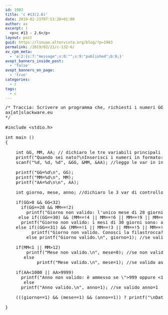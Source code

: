 ```yaml
---
id: 1983
title: 'c #13(2.6)'
date: 2019-02-21T07:53:20+01:00
author: ax
excerpt: |
  <p>c #13 - 2.6</p>
layout: post
guid: https://linuax.altervista.org/blog/?p=1983
permalink: /2019/02/21/c-132-6/
av_cpm_meta:
  - 'a:2:{s:7:"message";s:0:"";s:9:"published";b:0;}'
avopt_banners_inside_post:
  - 'false'
avopt_banners_on_page:
  - 'true'
categories:
  - c
tags:
  - c
---
```

<pre>/* Traccia: Scrivere un programma che, richiesti i numeri GG, MM, AA di una data, verifichi se questa è valida.
ax[at]slackware.eu 
*/

#include &lt;stdio.h&gt;

int main ()
{

	int GG, MM, AA; // dichiaro le tre variabili principali
	printf("Quando sei nato?\nInserisci i numeri in formato: GG, MM, AA\n");
	scanf("%d, %d, %d", &GG, &MM, &AA); //leggo le var in input

	printf("GG=%d\n", GG); 
	printf("MM=%d\n", MM);
	printf("AA=%d\n\n", AA);

	int giorno, mese, anno; //dichiaro le 3 var di controllo sulle condizioni successive

	if(GG&gt;0 && GG&lt;32)  
	  if(GG==28 && MM==!2)
	    printf("Giorno non valido: l'unico mese di 28 giorni è febbraio.\n", giorno=0); //aggiungo la var di controllo sull'errore 
	 else if((GG==30) && (MM==!4 || MM==!6 || MM==!9 || MM==!11))
	  printf("Giorno non valido: i mesi di 30 giorni sono: aprile, giugno, settembre, novembre.\n", giorno=0); 
	else if((GG==31) && (MM==!1 || MM==!3 || MM==!5 || MM==!7 || MM==!8 || MM==!10 || MM==!12))
          printf("Giorno non valido. Conosci la filastrocca? \"trenta giorni ha novembre,con april,giugno e settembre, di ventotto ce n'è uno, tutti gli altri ne han tentuno\".\n", giorno=0);
        else printf("Giorno valido.\n", giorno=1); //se valido assegno a giorno=1
	
	if(MM&lt;1 || MM&gt;12)
		printf("Mese non valido.\n", mese=0); //se non valido assegno mese=0
	   else 
	    	printf("Mese valido.\n", mese=1); //se valido assegno a mese 1

	if(AA&lt;1000 || AA&gt;9999)
	  printf("Anno non valido: è ammesso se \"&gt;999 oppure &lt;10000\"\n", anno=0); //se non valido anno=1
	   else
	  printf("Anno valido.\n", anno=1); //se valido anno=1

	(((giorno==1) && (mese==1) && (anno==1)) ? printf("\nData valida: %d %d %d\n", GG, MM, AA) : printf("\nData inserita non valida!\n")); //espressione condizionale di controllo finale			
	
}</pre>